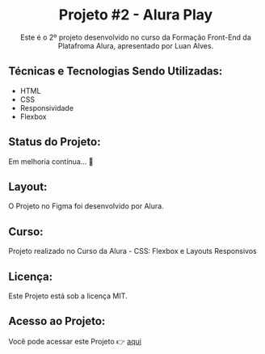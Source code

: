 <h1 align="center">Projeto #2 - Alura Play</h1>

<p align="center">Este é o 2º projeto desenvolvido no curso da Formação Front-End da Platafroma Alura, apresentado por Luan Alves.</p>

## Técnicas e Tecnologias Sendo Utilizadas: 

* HTML
* CSS
* Responsividade
* Flexbox

## Status do Projeto:

Em melhoria contínua... 👏

## Layout:

O Projeto no Figma foi desenvolvido por Alura.

## Curso:

Projeto realizado no Curso da Alura - CSS: Flexbox e Layouts Responsivos

## Licença:

Este Projeto está sob a licença MIT.

## Acesso ao Projeto:

Você pode acessar este Projeto 👉 [aqui](https://aluraplus-chi-swart.vercel.app/)
